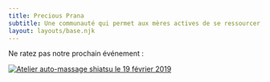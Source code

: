 ```yaml
---
title: Precious Prana
subtitle: Une communauté qui permet aux mères actives de se ressourcer, savoir auto-gérer son énergie et réussir l'équilibre vie perso-pro-familiale.
layout: layouts/base.njk
---
```


Ne ratez pas notre prochain événement :

<a href="/images/auto-massage-shiatsu.png"><img src="/images/auto-massage-shiatsu-320.png" srcset="/images/auto-massage-shiatsu-320.png 320w, /images/auto-massage-shiatsu-480.png 480w, /images/auto-massage-shiatsu-640.png 640w, /images/auto-massage-shiatsu-800.png 800w" sizes="(min-width: 55rem) 50rem, 90vw" alt="Atelier auto-massage shiatsu le 19 février 2019" /></a>
